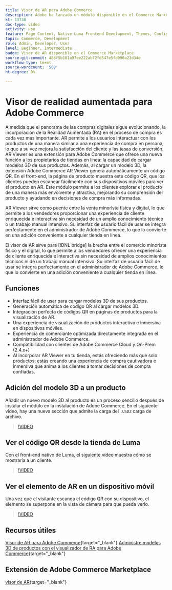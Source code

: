```yaml
---
title: Visor de AR para Adobe Commerce
description: Adobe ha lanzado un módulo disponible en el Commerce Marketplace para admitir la visualización de Realidad aumentada.
kt: 13738
doc-type: video
activity: use
feature: Page Content, Native Luma Frontend Development, Themes, Configuration
topic: Commerce, Development
role: Admin, Developer, User
level: Beginner, Intermediate
badge: Visor de AR disponible en el Commerce Marketplace
source-git-commit: 488f5b181a97ee222ab72fd547e5fd090a23d34e
workflow-type: tm+mt
source-wordcount: '508'
ht-degree: 0%

---
```



# Visor de realidad aumentada para Adobe Commerce

A medida que el panorama de las compras digitales sigue evolucionando, la incorporación de la Realidad Aumentada (RA) en el proceso de compra es cada vez más importante. AR permite a los usuarios interactuar con los productos de una manera similar a una experiencia de compra en persona, lo que a su vez mejora la satisfacción del cliente y las tasas de conversión.
AR Viewer es una extensión para Adobe Commerce que ofrece una nueva función a los propietarios de tiendas en línea: la capacidad de cargar modelos 3D de sus productos. Además, al cargar un modelo 3D, la extensión Adobe Commerce AR Viewer genera automáticamente un código QR. En el front-end, la página de producto muestra este código QR, que los clientes pueden escanear fácilmente con sus dispositivos móviles para ver el producto en AR. Este módulo permite a los clientes explorar el producto de una manera más envolvente y atractiva, mejorando su comprensión del producto y ayudando en decisiones de compra más informadas.

AR Viewer sirve como puente entre la venta minorista física y digital, lo que permite a los vendedores proporcionar una experiencia de cliente enriquecida e interactiva sin necesidad de un amplio conocimiento técnico o un trabajo manual intensivo. Su interfaz de usuario fácil de usar se integra perfectamente en el administrador de Adobe Commerce, lo que lo convierte en una adición conveniente a cualquier tienda en línea.

El visor de AR sirve para [!DNL bridge] la brecha entre el comercio minorista físico y el digital, lo que permite a los vendedores ofrecer una experiencia de cliente enriquecida e interactiva sin necesidad de amplios conocimientos técnicos ni de un trabajo manual intensivo. Su interfaz de usuario fácil de usar se integra perfectamente en el administrador de Adobe Commerce, lo que lo convierte en una adición conveniente a cualquier tienda en línea.

## Funciones

- Interfaz fácil de usar para cargar modelos 3D de sus productos.
- Generación automática de código QR al cargar modelos 3D.
- Integración perfecta de códigos QR en páginas de productos para la visualización de AR.
- Una experiencia de visualización de productos interactiva e inmersiva en dispositivos móviles.
- Experiencia de comerciante optimizada directamente integrada en el administrador de Adobe Commerce.
- Compatibilidad con clientes de Adobe Commerce Cloud y On-Prem (2.4.x+)
- Al incorporar AR Viewer en tu tienda, estás ofreciendo más que solo productos; estás creando una experiencia de compra cautivadora e inmersiva que anima a los clientes a tomar decisiones de compra confiadas.

## Adición del modelo 3D a un producto

Añadir un nuevo modelo 3D al producto es un proceso sencillo después de instalar el módulo en la instalación de Adobe Commerce.
En el siguiente vídeo, hay una nueva sección que admite la carga del `.USDZ` carga de archivo.

>[!VIDEO](https://video.tv.adobe.com/v/3422370?learn=on)

## Ver el código QR desde la tienda de Luma

Con el front-end nativo de Luma, el siguiente vídeo muestra cómo se mostraría a un cliente.

>[!VIDEO](https://video.tv.adobe.com/v/3422371?learn=on)

## Ver el elemento de AR en un dispositivo móvil

Una vez que el visitante escanea el código QR con su dispositivo, el elemento se superpone en la vista de cámara para que pueda verlo.

>[!VIDEO](https://video.tv.adobe.com/v/3422372?learn=on)

## Recursos útiles

[Visor de AR para Adobe Commerce](https://experienceleague.adobe.com/docs/commerce-admin/catalog/products/digital-assets/product-3d-model/ar-viewer-overview.html){target="_blank"}
[Administre modelos 3D de productos con el visualizador de RA para Adobe Commerce](https://experienceleague.adobe.com/docs/commerce-admin/catalog/products/digital-assets/product-3d-model/ar-viewer-setup.html){target="_blank"}

## Extensión de Adobe Commerce Marketplace

[visor de AR](https://commercemarketplace.adobe.com/magento-module-arviewer.html){target="_blank"}

